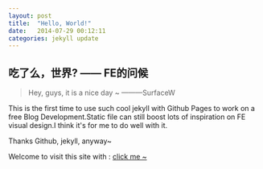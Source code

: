 ```yaml
---
layout: post
title:  "Hello, World!"
date:   2014-07-29 00:12:11
categories: jekyll update
---
```


## 吃了么，世界? —— FE的问候


> Hey, guys, it is a nice day ~ 
> ———SurfaceW

This is the first time to use such cool jekyll with Github Pages to work on a free Blog Development.Static file can still boost lots of inspiration on FE visual design.I think it's for me to do well with it. 

Thanks Github, jekyll, anyway~

Welcome to visit this site with : [click me ~](http://www.surfacew.com)

